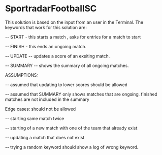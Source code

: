 # SportradarFootballSC
This solution is based on the input from an user in the Terminal. 
The keywords that work for this solution are:

 -- START - this starts a match , asks for entries for a match to start

 -- FINISH - this ends an ongoing match.

 -- UPDATE --  updates a score of an exsiting match.

 -- SUMMARY -- shows the summary of all ongoing matches.

ASSUMPTIONS:

 -- assumed that updating to lower scores should be allowed 

 -- assumed that SUMMARY only shows matches that are ongoing.
finished matches are not included in the summary

Edge cases: should not be allowed

-- starting same match twice

-- starting of a new match with one of the team that already exist

-- updating a match that does not exist

-- trying a random keyword should show a log of wrong keyword.
